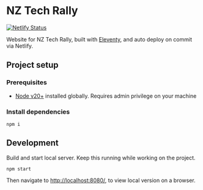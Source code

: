 # NZ Tech Rally

[![Netlify Status](https://api.netlify.com/api/v1/badges/cb3dfa2a-b76b-4944-b73b-845697e7d3cc/deploy-status)](https://app.netlify.com/sites/nztechrally/deploys)

Website for NZ Tech Rally, built with [Eleventy](www.11ty.dev/), and auto deploy on commit via Netlify.

## Project setup

### Prerequisites

- [Node v20+](https://docs.npmjs.com/downloading-and-installing-node-js-and-npm) installed globally. Requires admin privilege on your machine

### Install dependencies

```shell
npm i
```

## Development

Build and start local server. Keep this running while working on the project.

```shell
npm start
```

Then navigate to [http://localhost:8080/](http://localhost:8080/), to view local version on a browser.
